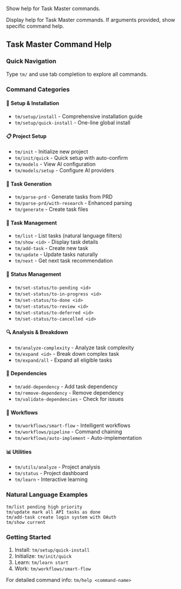 Show help for Task Master commands.


Display help for Task Master commands. If arguments provided, show specific command help.

## Task Master Command Help

### Quick Navigation

Type `tm/` and use tab completion to explore all commands.

### Command Categories

#### 🚀 Setup & Installation
- `tm/setup/install` - Comprehensive installation guide
- `tm/setup/quick-install` - One-line global install

#### 📋 Project Setup
- `tm/init` - Initialize new project
- `tm/init/quick` - Quick setup with auto-confirm
- `tm/models` - View AI configuration
- `tm/models/setup` - Configure AI providers

#### 🎯 Task Generation
- `tm/parse-prd` - Generate tasks from PRD
- `tm/parse-prd/with-research` - Enhanced parsing
- `tm/generate` - Create task files

#### 📝 Task Management
- `tm/list` - List tasks (natural language filters)
- `tm/show <id>` - Display task details
- `tm/add-task` - Create new task
- `tm/update` - Update tasks naturally
- `tm/next` - Get next task recommendation

#### 🔄 Status Management
- `tm/set-status/to-pending <id>`
- `tm/set-status/to-in-progress <id>`
- `tm/set-status/to-done <id>`
- `tm/set-status/to-review <id>`
- `tm/set-status/to-deferred <id>`
- `tm/set-status/to-cancelled <id>`

#### 🔍 Analysis & Breakdown
- `tm/analyze-complexity` - Analyze task complexity
- `tm/expand <id>` - Break down complex task
- `tm/expand/all` - Expand all eligible tasks

#### 🔗 Dependencies
- `tm/add-dependency` - Add task dependency
- `tm/remove-dependency` - Remove dependency
- `tm/validate-dependencies` - Check for issues

#### 🤖 Workflows
- `tm/workflows/smart-flow` - Intelligent workflows
- `tm/workflows/pipeline` - Command chaining
- `tm/workflows/auto-implement` - Auto-implementation

#### 📊 Utilities
- `tm/utils/analyze` - Project analysis
- `tm/status` - Project dashboard
- `tm/learn` - Interactive learning

### Natural Language Examples

```
tm/list pending high priority
tm/update mark all API tasks as done
tm/add-task create login system with OAuth
tm/show current
```

### Getting Started

1. Install: `tm/setup/quick-install`
2. Initialize: `tm/init/quick`
3. Learn: `tm/learn start`
4. Work: `tm/workflows/smart-flow`

For detailed command info: `tm/help <command-name>`